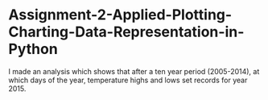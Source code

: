 # Assignment-2-Applied-Plotting-Charting-Data-Representation-in-Python
I made an analysis which shows that after a ten year period (2005-2014), at which days of the year, temperature highs and lows set records for year 2015.
